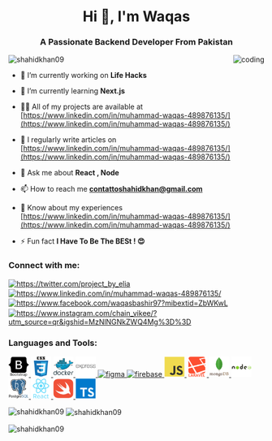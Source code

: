 <!-- ![logo](github.com.shahid09pic) -->
<h1 align="center">Hi 👋, I'm Waqas</h1>

<h3 align="center">A Passionate Backend Developer From Pakistan</h3>

<img align="right" alt="coding" with="400" height="500" src="https://www.vkreate.in/storage/services_image/2019-10-02-17-55-54-5d94e4aa809b3-web-development.gif"/>

<p align="left"> <img src="https://komarev.com/ghpvc/?username=shahidkhan09&label=Profile%20views&color=0e75b6&style=flat" alt="shahidkhan09" /> </p>

- 🔭 I’m currently working on **Life Hacks**

- 🌱 I’m currently learning **Next.js**

- 👨‍💻 All of my projects are available at [https://www.linkedin.com/in/muhammad-waqas-489876135/](https://www.linkedin.com/in/muhammad-waqas-489876135/)

- 📝 I regularly write articles on [https://www.linkedin.com/in/muhammad-waqas-489876135/](https://www.linkedin.com/in/muhammad-waqas-489876135/)

- 💬 Ask me about **React , Node**

- 📫 How to reach me **contattoshahidkhan@gmail.com**

- 📄 Know about my experiences [https://www.linkedin.com/in/muhammad-waqas-489876135/](https://www.linkedin.com/in/muhammad-waqas-489876135/)

- ⚡ Fun fact **I Have To Be The BESt ! 😍**

<h3 align="left">Connect with me:</h3>
<p align="left">
<a href="https://twitter.com/https://twitter.com/project_by_elia" target="blank"><img align="center" src="https://raw.githubusercontent.com/rahuldkjain/github-profile-readme-generator/master/src/images/icons/Social/twitter.svg" alt="https://twitter.com/project_by_elia" height="30" width="40" /></a>
<a href="https://www.linkedin.com/in/muhammad-waqas-489876135/" target="blank"><img align="center" src="https://raw.githubusercontent.com/rahuldkjain/github-profile-readme-generator/master/src/images/icons/Social/linked-in-alt.svg" alt="https://www.linkedin.com/in/muhammad-waqas-489876135/" height="30" width="40" /></a>
<a href="https://www.facebook.com/waqasbashir97?mibextid=ZbWKwL" target="blank"><img align="center" src="https://raw.githubusercontent.com/rahuldkjain/github-profile-readme-generator/master/src/images/icons/Social/facebook.svg" alt="https://www.facebook.com/waqasbashir97?mibextid=ZbWKwL" height="30" width="40" /></a>
<a href="https://www.instagram.com/chain_vikee/?utm_source=qr&igshid=MzNlNGNkZWQ4Mg%3D%3D" target="blank"><img align="center" src="https://raw.githubusercontent.com/rahuldkjain/github-profile-readme-generator/master/src/images/icons/Social/instagram.svg" alt="https://www.instagram.com/chain_vikee/?utm_source=qr&igshid=MzNlNGNkZWQ4Mg%3D%3D" height="30" width="40" /></a>
</p>

<h3 align="left">Languages and Tools:</h3>
<p align="left"> <a href="https://getbootstrap.com" target="_blank" rel="noreferrer"> <img src="https://raw.githubusercontent.com/devicons/devicon/master/icons/bootstrap/bootstrap-plain-wordmark.svg" alt="bootstrap" width="40" height="40"/> </a> <a href="https://www.w3schools.com/css/" target="_blank" rel="noreferrer"> <img src="https://raw.githubusercontent.com/devicons/devicon/master/icons/css3/css3-original-wordmark.svg" alt="css3" width="40" height="40"/> </a> <a href="https://www.docker.com/" target="_blank" rel="noreferrer"> <img src="https://raw.githubusercontent.com/devicons/devicon/master/icons/docker/docker-original-wordmark.svg" alt="docker" width="40" height="40"/> </a> <a href="https://expressjs.com" target="_blank" rel="noreferrer"> <img src="https://raw.githubusercontent.com/devicons/devicon/master/icons/express/express-original-wordmark.svg" alt="express" width="40" height="40"/> </a> <a href="https://www.figma.com/" target="_blank" rel="noreferrer"> <img src="https://www.vectorlogo.zone/logos/figma/figma-icon.svg" alt="figma" width="40" height="40"/> </a> <a href="https://firebase.google.com/" target="_blank" rel="noreferrer"> <img src="https://www.vectorlogo.zone/logos/firebase/firebase-icon.svg" alt="firebase" width="40" height="40"/> </a> <a href="https://developer.mozilla.org/en-US/docs/Web/JavaScript" target="_blank" rel="noreferrer"> <img src="https://raw.githubusercontent.com/devicons/devicon/master/icons/javascript/javascript-original.svg" alt="javascript" width="40" height="40"/> </a> <a href="https://laravel.com/" target="_blank" rel="noreferrer"> <img src="https://raw.githubusercontent.com/devicons/devicon/master/icons/laravel/laravel-plain-wordmark.svg" alt="laravel" width="40" height="40"/> </a> <a href="https://www.mongodb.com/" target="_blank" rel="noreferrer"> <img src="https://raw.githubusercontent.com/devicons/devicon/master/icons/mongodb/mongodb-original-wordmark.svg" alt="mongodb" width="40" height="40"/> </a> <a href="https://nodejs.org" target="_blank" rel="noreferrer"> <img src="https://raw.githubusercontent.com/devicons/devicon/master/icons/nodejs/nodejs-original-wordmark.svg" alt="nodejs" width="40" height="40"/> </a> <a href="https://www.postgresql.org" target="_blank" rel="noreferrer"> <img src="https://raw.githubusercontent.com/devicons/devicon/master/icons/postgresql/postgresql-original-wordmark.svg" alt="postgresql" width="40" height="40"/> </a> <a href="https://reactjs.org/" target="_blank" rel="noreferrer"> <img src="https://raw.githubusercontent.com/devicons/devicon/master/icons/react/react-original-wordmark.svg" alt="react" width="40" height="40"/> </a> <a href="https://developer.apple.com/swift/" target="_blank" rel="noreferrer"> <img src="https://raw.githubusercontent.com/devicons/devicon/master/icons/swift/swift-original.svg" alt="swift" width="40" height="40"/> </a> <a href="https://www.typescriptlang.org/" target="_blank" rel="noreferrer"> <img src="https://raw.githubusercontent.com/devicons/devicon/master/icons/typescript/typescript-original.svg" alt="typescript" width="40" height="40"/> </a> </p>

<p><img align="left" src="https://github-readme-stats.vercel.app/api/top-langs?username=shahidkhan09&show_icons=true&locale=en&layout=compact" alt="shahidkhan09" /></p>

<p>&nbsp;<img align="center" src="https://github-readme-stats.vercel.app/api?username=shahidkhan09&show_icons=true&locale=en" alt="shahidkhan09" /></p>

<p><img align="center" src="https://github-readme-streak-stats.herokuapp.com/?user=shahidkhan09&" alt="shahidkhan09" /></p>

